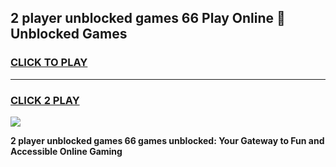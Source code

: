 
## 2 player unblocked games 66 Play Online 👋 Unblocked Games
<h3>
<a href="https://premium.freeplayer.one?title=2_player_unblocked_games_66&ref=19F">CLICK TO PLAY</a></h3>
<hr>

<h3>
<a href="https://premium.freeplayer.one?title=2_player_unblocked_games_66&ref=19F">CLICK 2 PLAY</a>
  
</h3>

<a href="https://premium.freeplayer.one?title=2_player_unblocked_games_66&ref=19F"><img src="https://clearcache.store/games.png"></a>


**2 player unblocked games 66 games unblocked: Your Gateway to Fun and Accessible Online Gaming**
